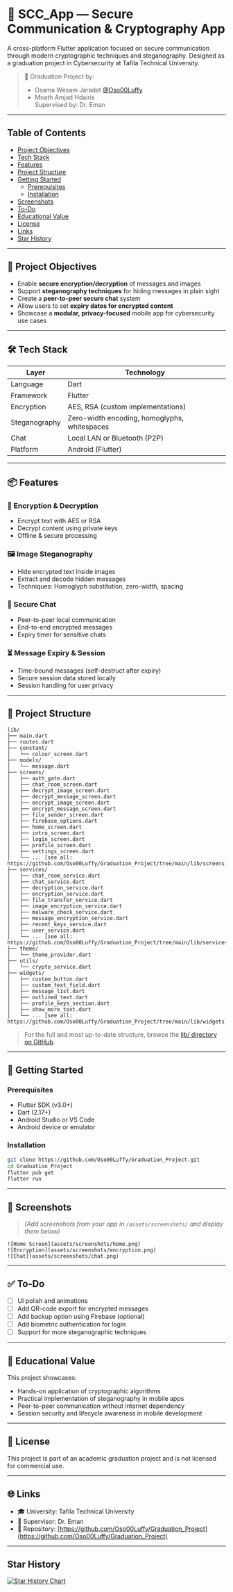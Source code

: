 
# 🔐 SCC_App — Secure Communication & Cryptography App

A cross-platform Flutter application focused on secure communication through modern cryptographic techniques and steganography. Designed as a graduation project in Cybersecurity at Tafila Technical University.

> 🧪 Graduation Project by:
> - Osama Wesam Jaradat [@Oso00Luffy](https://github.com/Oso00Luffy)
> - Moath Amjad Hdairis  
> Supervised by: Dr. Eman

---

## Table of Contents
- [Project Objectives](#-project-objectives)
- [Tech Stack](#-tech-stack)
- [Features](#-features)
- [Project Structure](#-project-structure)
- [Getting Started](#-getting-started)
  - [Prerequisites](#prerequisites)
  - [Installation](#installation)
- [Screenshots](#-screenshots)
- [To-Do](#-to-do)
- [Educational Value](#-educational-value)
- [License](#-license)
- [Links](#-links)
- [Star History](#star-history)

---

## 🎯 Project Objectives

- Enable **secure encryption/decryption** of messages and images
- Support **steganography techniques** for hiding messages in plain sight
- Create a **peer-to-peer secure chat** system
- Allow users to set **expiry dates for encrypted content**
- Showcase a **modular, privacy-focused** mobile app for cybersecurity use cases

---

## 🛠 Tech Stack

| Layer        | Technology                          |
|--------------|--------------------------------------|
| Language     | Dart                                 |
| Framework    | Flutter                              |
| Encryption   | AES, RSA (custom implementations)    |
| Steganography| Zero-width encoding, homoglyphs, whitespaces |
| Chat         | Local LAN or Bluetooth (P2P)         |
| Platform     | Android (Flutter)                    |

---

## 📦 Features

### 🔐 Encryption & Decryption
- Encrypt text with AES or RSA
- Decrypt content using private keys
- Offline & secure processing

### 🖼️ Image Steganography
- Hide encrypted text inside images
- Extract and decode hidden messages
- Techniques: Homoglyph substitution, zero-width, spacing

### 💬 Secure Chat
- Peer-to-peer local communication
- End-to-end encrypted messages
- Expiry timer for sensitive chats

### ⏳ Message Expiry & Session
- Time-bound messages (self-destruct after expiry)
- Secure session data stored locally
- Session handling for user privacy

---

## 🧱 Project Structure

```
lib/
├── main.dart
├── routes.dart
├── constant/
│   └── colour_screen.dart
├── models/
│   └── message.dart
├── screens/
│   ├── auth_gate.dart
│   ├── chat_room_screen.dart
│   ├── decrypt_image_screen.dart
│   ├── decrypt_message_screen.dart
│   ├── encrypt_image_screen.dart
│   ├── encrypt_message_screen.dart
│   ├── file_sender_screen.dart
│   ├── firebase_options.dart
│   ├── home_screen.dart
│   ├── intro_screen.dart
│   ├── login_screen.dart
│   ├── profile_screen.dart
│   ├── settings_screen.dart
│   └── ... [see all: https://github.com/Oso00Luffy/Graduation_Project/tree/main/lib/screens]
├── services/
│   ├── chat_room_service.dart
│   ├── chat_service.dart
│   ├── decryption_service.dart
│   ├── encryption_service.dart
│   ├── file_transfer_service.dart
│   ├── image_encryption_service.dart
│   ├── malware_check_service.dart
│   ├── message_encryption_service.dart
│   ├── recent_keys_service.dart
│   ├── user_service.dart
│   └── ... [see all: https://github.com/Oso00Luffy/Graduation_Project/tree/main/lib/services]
├── theme/
│   └── theme_provider.dart
├── utils/
│   └── crypto_service.dart
├── widgets/
│   ├── custom_button.dart
│   ├── custom_text_field.dart
│   ├── message_list.dart
│   ├── outlined_text.dart
│   ├── profile_keys_section.dart
│   ├── show_more_text.dart
│   └── ... [see all: https://github.com/Oso00Luffy/Graduation_Project/tree/main/lib/widgets]
```

> For the full and most up-to-date structure, browse the [lib/ directory on GitHub](https://github.com/Oso00Luffy/Graduation_Project/tree/main/lib).

---

## 🚀 Getting Started

### Prerequisites

- Flutter SDK (v3.0+)
- Dart (2.17+)
- Android Studio or VS Code
- Android device or emulator

### Installation

```bash
git clone https://github.com/Oso00Luffy/Graduation_Project.git
cd Graduation_Project
flutter pub get
flutter run
```

---

## 📸 Screenshots

> _(Add screenshots from your app in `/assets/screenshots/` and display them below)_

```
![Home Screen](assets/screenshots/home.png)
![Encryption](assets/screenshots/encryption.png)
![Chat](assets/screenshots/chat.png)
```

---

## ✅ To-Do

- [ ] UI polish and animations
- [ ] Add QR-code export for encrypted messages
- [ ] Add backup option using Firebase (optional)
- [ ] Add biometric authentication for login
- [ ] Support for more steganographic techniques

---

## 🧠 Educational Value

This project showcases:
- Hands-on application of cryptographic algorithms
- Practical implementation of steganography in mobile apps
- Peer-to-peer communication without internet dependency
- Session security and lifecycle awareness in mobile development

---

## 📝 License

This project is part of an academic graduation project and is not licensed for commercial use.

---

## 🌐 Links

- 🎓 University: Tafila Technical University
- 📜 Supervisor: Dr. Eman
- 📁 Repository: [https://github.com/Oso00Luffy/Graduation_Project](https://github.com/Oso00Luffy/Graduation_Project)

---
## Star History

[![Star History Chart](https://api.star-history.com/svg?repos=Oso00Luffy/Graduation_Project&type=Date)](https://star-history.com/#Oso00Luffy/Graduation_Project&Date)
